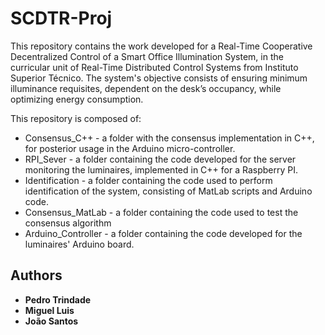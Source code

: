 # SCDTR-Proj

This repository contains the work developed for a Real-Time Cooperative
Decentralized Control of a Smart Office Illumination System, in the curricular
unit of Real-Time Distributed Control Systems from Instituto Superior Técnico.
The system's objective consists of ensuring minimum illuminance requisites,
dependent on the desk’s occupancy, while optimizing energy consumption.

This repository is composed of:
* Consensus_C++ - a folder with the consensus implementation in C++, for
posterior usage in the Arduino micro-controller.
* RPI_Sever - a folder containing the code developed for the server monitoring
the luminaires, implemented in C++ for a Raspberry PI.
* Identification - a folder containing the code used to perform identification
of the system, consisting of MatLab scripts and Arduino code.
* Consensus_MatLab - a folder containing the code used to test the consensus
algorithm
* Arduino_Controller - a folder containing the code developed for the luminaires'
Arduino board.

<!-- ## Getting Started

These instructions will get you a copy of the project up and running on your
local machine for development and testing purposes. See deployment for notes on
how to deploy the project on a live system. -->

<!-- ### Prerequisites



```
Give examples
``` -->

<!-- ### Installing

A step by step series of examples that tell you how to get a development env running

Say what the step will be

```
Give the example
```

And repeat

```
until finished
```

End with an example of getting some data out of the system or using it for a little demo -->


<!-- ## Deployment

Add additional notes about how to deploy this on a live system -->

<!-- ## Built With

* [Dropwizard](http://www.dropwizard.io/1.0.2/docs/) - The web framework used
* [Maven](https://maven.apache.org/) - Dependency Management
* [ROME](https://rometools.github.io/rome/) - Used to generate RSS Feeds -->

## Authors

* **Pedro Trindade**
* **Miguel Luis**
* **João Santos**
